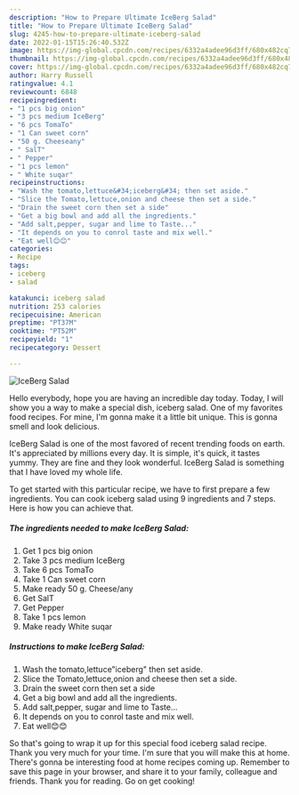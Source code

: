 ```yaml
---
description: "How to Prepare Ultimate IceBerg Salad"
title: "How to Prepare Ultimate IceBerg Salad"
slug: 4245-how-to-prepare-ultimate-iceberg-salad
date: 2022-01-15T15:26:40.532Z
image: https://img-global.cpcdn.com/recipes/6332a4adee96d3ff/680x482cq70/iceberg-salad-recipe-main-photo.jpg
thumbnail: https://img-global.cpcdn.com/recipes/6332a4adee96d3ff/680x482cq70/iceberg-salad-recipe-main-photo.jpg
cover: https://img-global.cpcdn.com/recipes/6332a4adee96d3ff/680x482cq70/iceberg-salad-recipe-main-photo.jpg
author: Harry Russell
ratingvalue: 4.1
reviewcount: 6848
recipeingredient:
- "1 pcs big onion"
- "3 pcs medium IceBerg"
- "6 pcs TomaTo"
- "1 Can sweet corn"
- "50 g. Cheeseany"
- " SalT"
- " Pepper"
- "1 pcs lemon"
- " White suqar"
recipeinstructions:
- "Wash the tomato,lettuce&#34;iceberg&#34; then set aside."
- "Slice the Tomato,lettuce,onion and cheese then set a side."
- "Drain the sweet corn then set a side"
- "Get a big bowl and add all the ingredients."
- "Add salt,pepper, sugar and lime to Taste..."
- "It depends on you to conrol taste and mix well."
- "Eat well😊😊"
categories:
- Recipe
tags:
- iceberg
- salad

katakunci: iceberg salad 
nutrition: 253 calories
recipecuisine: American
preptime: "PT37M"
cooktime: "PT52M"
recipeyield: "1"
recipecategory: Dessert

---
```



![IceBerg Salad](https://img-global.cpcdn.com/recipes/6332a4adee96d3ff/680x482cq70/iceberg-salad-recipe-main-photo.jpg)

Hello everybody, hope you are having an incredible day today. Today, I will show you a way to make a special dish, iceberg salad. One of my favorites food recipes. For mine, I'm gonna make it a little bit unique. This is gonna smell and look delicious.



IceBerg Salad is one of the most favored of recent trending foods on earth. It's appreciated by millions every day. It is simple, it's quick, it tastes yummy. They are fine and they look wonderful. IceBerg Salad is something that I have loved my whole life.


To get started with this particular recipe, we have to first prepare a few ingredients. You can cook iceberg salad using 9 ingredients and 7 steps. Here is how you can achieve that.

<!--inarticleads1-->

##### The ingredients needed to make IceBerg Salad:

1. Get 1 pcs big onion
1. Take 3 pcs medium IceBerg
1. Take 6 pcs TomaTo
1. Take 1 Can sweet corn
1. Make ready 50 g. Cheese/any
1. Get  SalT
1. Get  Pepper
1. Take 1 pcs lemon
1. Make ready  White suqar




<!--inarticleads2-->

##### Instructions to make IceBerg Salad:

1. Wash the tomato,lettuce&#34;iceberg&#34; then set aside.
1. Slice the Tomato,lettuce,onion and cheese then set a side.
1. Drain the sweet corn then set a side
1. Get a big bowl and add all the ingredients.
1. Add salt,pepper, sugar and lime to Taste...
1. It depends on you to conrol taste and mix well.
1. Eat well😊😊




So that's going to wrap it up for this special food iceberg salad recipe. Thank you very much for your time. I'm sure that you will make this at home. There's gonna be interesting food at home recipes coming up. Remember to save this page in your browser, and share it to your family, colleague and friends. Thank you for reading. Go on get cooking!
